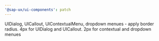 ```yaml
---
'@sap-ux/ui-components': patch
---
```


UIDialog, UICallout, UIContextualMenu, dropdown menues - apply border radius. 4px for UIDialog and UICallout. 2px for contextual and dropdown menues
